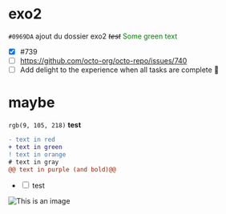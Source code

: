 # exo2

`#0969DA`
ajout du dossier exo2
~~*test*~~
<span style="color: green"> Some green text </span>
- [x] #739
- [ ] https://github.com/octo-org/octo-repo/issues/740
- [ ] Add delight to the experience when all tasks are complete :tada:

# maybe
`rgb(9, 105, 218)`
**test**

```diff
- text in red
+ text in green
! text in orange
# text in gray
@@ text in purple (and bold)@@
```
<ul class="ck ck-todolist">
  <li>
    <input type="checkbox" unchecked>
    <span> test </span>
  </li>
</ul>

![This is an image](https://myoctocat.com/assets/images/base-octocat.svg)

